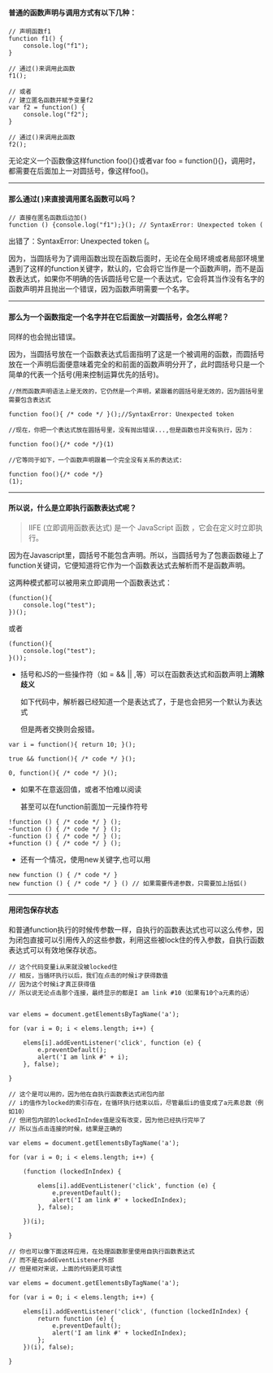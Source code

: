 #### 普通的函数声明与调用方式有以下几种：
```
// 声明函数f1
function f1() {
	console.log("f1");
}

// 通过()来调用此函数
f1();

// 或者
// 建立匿名函数并赋予变量f2
var f2 = function() {
	console.log("f2");
}

// 通过()来调用此函数
f2();
```

无论定义一个函数像这样function foo(){}或者var foo = function(){}，调用时，都需要在后面加上一对圆括号，像这样foo()。

***
#### 那么通过( )来直接调用匿名函数可以吗？
```
// 直接在匿名函数后边加()
function () {console.log("f1");}(); // SyntaxError: Unexpected token (
```
出错了：SyntaxError: Unexpected token (。

因为，当圆括号为了调用函数出现在函数后面时，无论在全局环境或者局部环境里遇到了这样的function关键字，默认的，它会将它当作是一个函数声明，而不是函数表达式，如果你不明确的告诉圆括号它是一个表达式，它会将其当作没有名字的函数声明并且抛出一个错误，因为函数声明需要一个名字。

***
#### 那么为一个函数指定一个名字并在它后面放一对圆括号，会怎么样呢？
同样的也会抛出错误。

因为，当圆括号放在一个函数表达式后面指明了这是一个被调用的函数，而圆括号放在一个声明后面便意味着完全的和前面的函数声明分开了，此时圆括号只是一个简单的代表一个括号(用来控制运算优先的括号)。
```
//然而函数声明语法上是无效的，它仍然是一个声明，紧跟着的圆括号是无效的，因为圆括号里需要包含表达式

function foo(){ /* code */ }();//SyntaxError: Unexpected token

//现在，你把一个表达式放在圆括号里，没有抛出错误...,但是函数也并没有执行，因为：

function foo(){/* code */}(1)

//它等同于如下，一个函数声明跟着一个完全没有关系的表达式:

function foo(){/* code */}
(1);
```

***
#### 所以说，什么是立即执行函数表达式呢？
>IIFE (立即调用函数表达式) 是一个 JavaScript 函数 ，它会在定义时立即执行。

因为在Javascript里，圆括号不能包含声明。所以，当圆括号为了包裹函数碰上了 function关键词，它便知道将它作为一个函数表达式去解析而不是函数声明。


这两种模式都可以被用来立即调用一个函数表达式：
```
(function(){
	console.log("test");
})();
```
或者
```
(function(){
	console.log("test");
}());
```

- 括号和JS的一些操作符（如 = && || ,等）可以在函数表达式和函数声明上**消除歧义**

    如下代码中，解析器已经知道一个是表达式了，于是也会把另一个默认为表达式

    但是两者交换则会报错。
```
var i = function(){ return 10; }();

true && function(){ /* code */ }();

0, function(){ /* code */ }();
```

- 如果不在意返回值，或者不怕难以阅读

    甚至可以在function前面加一元操作符号
```
!function () { /* code */ } ();
~function () { /* code */ } ();
-function () { /* code */ } ();
+function () { /* code */ } ();
```

- 还有一个情况，使用new关键字,也可以用
```
new function () { /* code */ }
new function () { /* code */ } () // 如果需要传递参数，只需要加上括弧()
```

***
#### 用闭包保存状态
和普通function执行的时候传参数一样，自执行的函数表达式也可以这么传参，因为闭包直接可以引用传入的这些参数，利用这些被lock住的传入参数，自执行函数表达式可以有效地保存状态。
```
// 这个代码变量i从来就没被locked住
// 相反，当循环执行以后，我们在点击的时候i才获得数值
// 因为这个时候i才真正获得值
// 所以说无论点击那个连接，最终显示的都是I am link #10（如果有10个a元素的话）


var elems = document.getElementsByTagName('a');

for (var i = 0; i < elems.length; i++) {

    elems[i].addEventListener('click', function (e) {
        e.preventDefault();
        alert('I am link #' + i);
    }, false);

}

// 这个是可以用的，因为他在自执行函数表达式闭包内部
// i的值作为locked的索引存在，在循环执行结束以后，尽管最后i的值变成了a元素总数（例如10）
// 但闭包内部的lockedInIndex值是没有改变，因为他已经执行完毕了
// 所以当点击连接的时候，结果是正确的

var elems = document.getElementsByTagName('a');

for (var i = 0; i < elems.length; i++) {

    (function (lockedInIndex) {

        elems[i].addEventListener('click', function (e) {
            e.preventDefault();
            alert('I am link #' + lockedInIndex);
        }, false);

    })(i);

}

// 你也可以像下面这样应用，在处理函数那里使用自执行函数表达式
// 而不是在addEventListener外部
// 但是相对来说，上面的代码更具可读性

var elems = document.getElementsByTagName('a');

for (var i = 0; i < elems.length; i++) {

    elems[i].addEventListener('click', (function (lockedInIndex) {
        return function (e) {
            e.preventDefault();
            alert('I am link #' + lockedInIndex);
        };
    })(i), false);

}
```

 